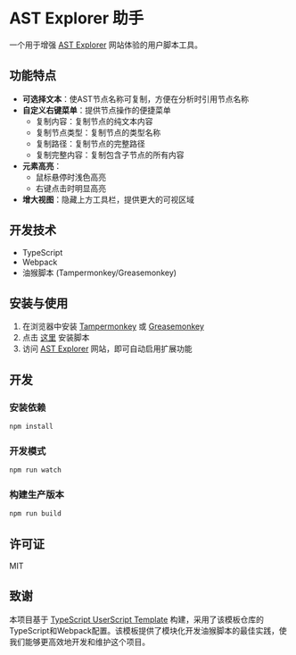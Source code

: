 # AST Explorer 助手

一个用于增强 [AST Explorer](https://astexplorer.net/) 网站体验的用户脚本工具。

## 功能特点

- **可选择文本**：使AST节点名称可复制，方便在分析时引用节点名称
- **自定义右键菜单**：提供节点操作的便捷菜单
  - 复制内容：复制节点的纯文本内容
  - 复制节点类型：复制节点的类型名称
  - 复制路径：复制节点的完整路径
  - 复制完整内容：复制包含子节点的所有内容
- **元素高亮**：
  - 鼠标悬停时浅色高亮
  - 右键点击时明显高亮
- **增大视图**：隐藏上方工具栏，提供更大的可视区域

## 开发技术

- TypeScript
- Webpack
- 油猴脚本 (Tampermonkey/Greasemonkey)

## 安装与使用

1. 在浏览器中安装 [Tampermonkey](https://www.tampermonkey.net/) 或 [Greasemonkey](https://addons.mozilla.org/en-US/firefox/addon/greasemonkey/)
2. 点击 [这里](#) 安装脚本
3. 访问 [AST Explorer](https://astexplorer.net/) 网站，即可自动启用扩展功能

## 开发

### 安装依赖

```bash
npm install
```

### 开发模式

```bash
npm run watch
```

### 构建生产版本

```bash
npm run build
```

## 许可证

MIT

## 致谢

本项目基于 [TypeScript UserScript Template](https://github.com/JSREI/typescript-userscript-template) 构建，采用了该模板仓库的TypeScript和Webpack配置。该模板提供了模块化开发油猴脚本的最佳实践，使我们能够更高效地开发和维护这个项目。



